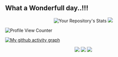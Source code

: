 ## What a Wonderfull day..!!!

<div align='center'>

  ![Your Repository's Stats](https://github-readme-stats.vercel.app/api?username=sachi-net&show_icons=true&theme=gotham)
  <img src="https://github-readme-streak-stats.herokuapp.com?user=sachi-net&theme=github-dark&date_format=M%20j%5B%2C%20Y%5D"/>
  
</div>

![Profile View Counter](https://komarev.com/ghpvc/?username=sachi-net)

[![My github activity graph](https://activity-graph.herokuapp.com/graph?username=sachi-net&theme=gotham)](https://github.com/sachi-net/github-readme-activity-graph&theme=github)

<div align='center'>
  <img src="https://github-profile-summary-cards.vercel.app/api/cards/profile-details?username=sachi-net&theme=github_dark"/>

  <div style='display:inline'>
    <img src="https://github-profile-summary-cards.vercel.app/api/cards/stats?username=sachi-net&theme=github_dark"/>
    <img src="https://github-profile-summary-cards.vercel.app/api/cards/productive-time?username=sachi-net&theme=github_dark"/>
  </div>
</div>

<!--
**sachi-net/sachi-net** is a ✨ _special_ ✨ repository because its `README.md` (this file) appears on your GitHub profile.

Here are some ideas to get you started:

- 🔭 I’m currently working on ...
- 🌱 I’m currently learning ...
- 👯 I’m looking to collaborate on ...
- 🤔 I’m looking for help with ...
- 💬 Ask me about ...
- 📫 How to reach me: ...
- 😄 Pronouns: ...
- ⚡ Fun fact: ...
-->
